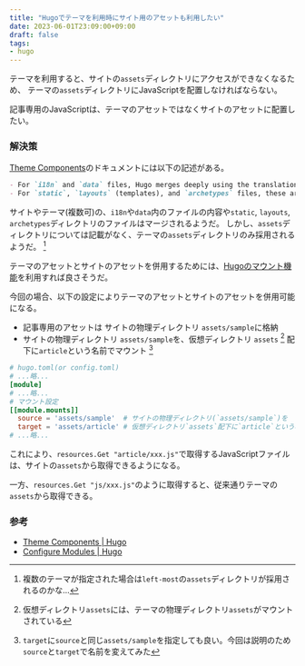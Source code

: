 ```yaml
---
title: "Hugoでテーマを利用時にサイト用のアセットも利用したい"
date: 2023-06-01T23:09:00+09:00
draft: false
tags:
- hugo
---
```

テーマを利用すると、サイトの`assets`ディレクトリにアクセスができなくなるため、
テーマの`assets`ディレクトリにJavaScriptを配置しなければならない。

記事専用のJavaScriptは、テーマのアセットではなくサイトのアセットに配置したい。

<!--more-->

### 解決策

[Theme Components](https://gohugo.io/hugo-modules/theme-components/)のドキュメントには以下の記述がある。

~~~markdown
- For `i18n` and `data` files, Hugo merges deeply using the translation ID and data key inside the files.
- For `static`, `layouts` (templates), and `archetypes` files, these are merged on file level. So the left-most file will be chosen.
~~~

サイトやテーマ(複数可)の、`i18n`や`data`内のファイルの内容や`static`, `layouts`, `archetypes`ディレクトリのファイルはマージされるようだ。
しかし、`assets`ディレクトリについては記載がなく、テーマの`assets`ディレクトリのみ採用されるようだ。 [^1]

テーマのアセットとサイトのアセットを併用するためには、[Hugoのマウント機能](https://gohugo.io/hugo-modules/configuration/#module-config-mounts)を利用すれば良さそうだ。

今回の場合、以下の設定によりテーマのアセットとサイトのアセットを併用可能になる。

- 記事専用のアセットは サイトの物理ディレクトリ `assets/sample`に格納
- サイトの物理ディレクトリ `assets/sample`を、仮想ディレクトリ `assets` [^2] 配下に`article`という名前でマウント [^3]

~~~toml
# hugo.toml(or config.toml)
# ...略...
[module]
# ...略...
# マウント設定
[[module.mounts]]
  source = 'assets/sample'  # サイトの物理ディレクトリ(`assets/sample`)を
  target = 'assets/article' # 仮想ディレクトリ`assets`配下に`article`という名前でマウントする
# ...略...
~~~

これにより、`resources.Get "article/xxx.js"`で取得するJavaScriptファイルは、サイトの`assets`から取得できるようになる。

一方、`resources.Get "js/xxx.js"`のように取得すると、従来通りテーマの`assets`から取得できる。

### 参考

- [Theme Components | Hugo](https://gohugo.io/hugo-modules/theme-components/)
- [Configure Modules | Hugo](https://gohugo.io/hugo-modules/configuration/#module-config-mounts)

[^1]: 複数のテーマが指定された場合は`left-most`の`assets`ディレクトリが採用されるのかな...
[^2]: 仮想ディレクトリ`assets`には、テーマの物理ディレクトリ`assets`がマウントされている
[^3]: `target`に`source`と同じ`assets/sample`を指定しても良い。今回は説明のため`source`と`target`で名前を変えてみた